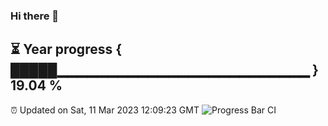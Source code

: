 ### Hi there 👋
⏳ Year progress { █████▁▁▁▁▁▁▁▁▁▁▁▁▁▁▁▁▁▁▁▁▁▁▁▁▁ } 19.04 %
---
⏰ Updated on Sat, 11 Mar 2023 12:09:23 GMT
![Progress Bar CI](https://github.com/Moyi321/Moyi321/workflows/Progress%20Bar%20CI/badge.svg)
